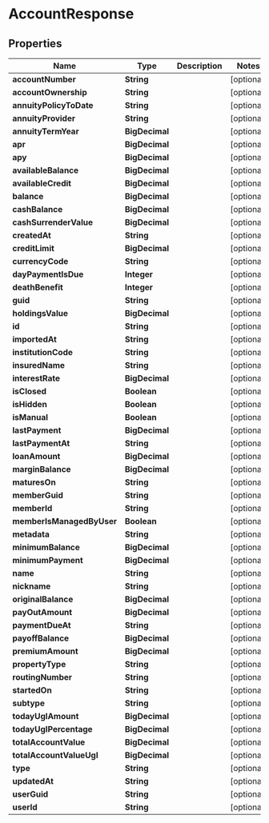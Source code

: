 

# AccountResponse


## Properties

| Name | Type | Description | Notes |
|------------ | ------------- | ------------- | -------------|
|**accountNumber** | **String** |  |  [optional] |
|**accountOwnership** | **String** |  |  [optional] |
|**annuityPolicyToDate** | **String** |  |  [optional] |
|**annuityProvider** | **String** |  |  [optional] |
|**annuityTermYear** | **BigDecimal** |  |  [optional] |
|**apr** | **BigDecimal** |  |  [optional] |
|**apy** | **BigDecimal** |  |  [optional] |
|**availableBalance** | **BigDecimal** |  |  [optional] |
|**availableCredit** | **BigDecimal** |  |  [optional] |
|**balance** | **BigDecimal** |  |  [optional] |
|**cashBalance** | **BigDecimal** |  |  [optional] |
|**cashSurrenderValue** | **BigDecimal** |  |  [optional] |
|**createdAt** | **String** |  |  [optional] |
|**creditLimit** | **BigDecimal** |  |  [optional] |
|**currencyCode** | **String** |  |  [optional] |
|**dayPaymentIsDue** | **Integer** |  |  [optional] |
|**deathBenefit** | **Integer** |  |  [optional] |
|**guid** | **String** |  |  [optional] |
|**holdingsValue** | **BigDecimal** |  |  [optional] |
|**id** | **String** |  |  [optional] |
|**importedAt** | **String** |  |  [optional] |
|**institutionCode** | **String** |  |  [optional] |
|**insuredName** | **String** |  |  [optional] |
|**interestRate** | **BigDecimal** |  |  [optional] |
|**isClosed** | **Boolean** |  |  [optional] |
|**isHidden** | **Boolean** |  |  [optional] |
|**isManual** | **Boolean** |  |  [optional] |
|**lastPayment** | **BigDecimal** |  |  [optional] |
|**lastPaymentAt** | **String** |  |  [optional] |
|**loanAmount** | **BigDecimal** |  |  [optional] |
|**marginBalance** | **BigDecimal** |  |  [optional] |
|**maturesOn** | **String** |  |  [optional] |
|**memberGuid** | **String** |  |  [optional] |
|**memberId** | **String** |  |  [optional] |
|**memberIsManagedByUser** | **Boolean** |  |  [optional] |
|**metadata** | **String** |  |  [optional] |
|**minimumBalance** | **BigDecimal** |  |  [optional] |
|**minimumPayment** | **BigDecimal** |  |  [optional] |
|**name** | **String** |  |  [optional] |
|**nickname** | **String** |  |  [optional] |
|**originalBalance** | **BigDecimal** |  |  [optional] |
|**payOutAmount** | **BigDecimal** |  |  [optional] |
|**paymentDueAt** | **String** |  |  [optional] |
|**payoffBalance** | **BigDecimal** |  |  [optional] |
|**premiumAmount** | **BigDecimal** |  |  [optional] |
|**propertyType** | **String** |  |  [optional] |
|**routingNumber** | **String** |  |  [optional] |
|**startedOn** | **String** |  |  [optional] |
|**subtype** | **String** |  |  [optional] |
|**todayUglAmount** | **BigDecimal** |  |  [optional] |
|**todayUglPercentage** | **BigDecimal** |  |  [optional] |
|**totalAccountValue** | **BigDecimal** |  |  [optional] |
|**totalAccountValueUgl** | **BigDecimal** |  |  [optional] |
|**type** | **String** |  |  [optional] |
|**updatedAt** | **String** |  |  [optional] |
|**userGuid** | **String** |  |  [optional] |
|**userId** | **String** |  |  [optional] |



